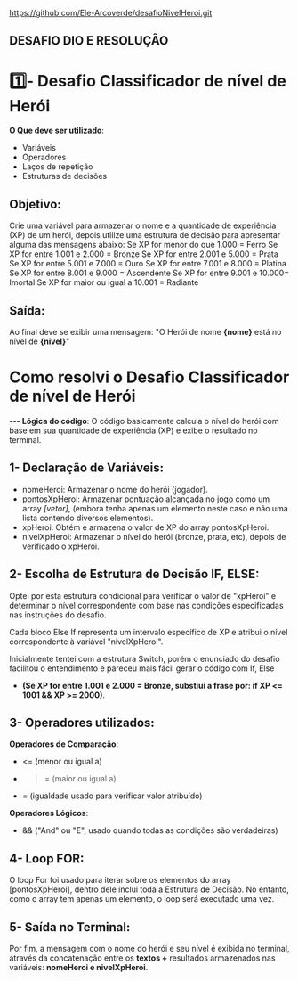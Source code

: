 https://github.com/Ele-Arcoverde/desafioNivelHeroi.git

## DESAFIO DIO E RESOLUÇÃO 

# 1️⃣- Desafio Classificador de nível de Herói
**O Que deve ser utilizado**:
- Variáveis
- Operadores
- Laços de repetição
- Estruturas de decisões
## Objetivo:
Crie uma variável para armazenar o nome e a quantidade de experiência (XP) de um herói, depois utilize uma estrutura de decisão para apresentar alguma das mensagens abaixo:
Se XP for menor do que 1.000 = Ferro
Se XP for entre 1.001 e 2.000 = Bronze
Se XP for entre 2.001 e 5.000 = Prata
Se XP for entre 5.001 e 7.000 = Ouro
Se XP for entre 7.001 e 8.000 = Platina
Se XP for entre 8.001 e 9.000 = Ascendente
Se XP for entre 9.001 e 10.000= Imortal
Se XP for maior ou igual a 10.001 = Radiante
## Saída: 
Ao final deve se exibir uma mensagem:
"O Herói de nome **{nome}** está no nível de **{nivel}**"



# Como resolvi o Desafio Classificador de nível de Herói 
**--- Lógica do código**: 
O código basicamente calcula o nível do herói com base em sua quantidade de experiência (XP) e exibe o resultado no terminal. 

## 1- Declaração de Variáveis:
- nomeHeroi: Armazenar o nome do herói (jogador).
- pontosXpHeroi: Armazenar pontuação alcançada no jogo como um array *[vetor]*, (embora tenha apenas um elemento neste caso e não uma lista contendo diversos elementos).
- xpHeroi: Obtém e armazena o valor de XP do array pontosXpHeroi.
- nivelXpHeroi: Armazenar o nível do herói (bronze, prata, etc), depois de verificado o xpHeroi.

## 2- Escolha de Estrutura de Decisão IF, ELSE:
Optei por esta estrutura condicional para verificar o valor de "xpHeroi" e determinar o nível correspondente com base nas condições especificadas nas instruções do desafio.

Cada bloco Else If representa um intervalo específico de XP e atribui o nível correspondente à variável "nivelXpHeroi".

Inicialmente tentei com a estrutura Switch, porém o enunciado do desafio facilitou o entendimento e pareceu mais fácil gerar o código com If, Else
- **(Se XP for entre 1.001 e 2.000 = Bronze, substiui a frase por: if XP <= 1001 && XP >= 2000)**.

## 3- Operadores utilizados:
**Operadores de Comparação**:
- <= (menor ou igual a)
- >= (maior ou igual a)
- = (igualdade usado para verificar valor atribuído)

**Operadores Lógicos**:
- && ("And" ou "E", usado quando todas as condições são verdadeiras)

## 4- Loop FOR:
O loop For foi usado para iterar sobre os elementos do array [pontosXpHeroi], dentro dele inclui toda a Estrutura de Decisão. No entanto, como o array tem apenas um elemento, o loop será executado uma vez.


## 5- Saída no Terminal:
Por fim, a mensagem com o nome do herói e seu nível é exibida no terminal, através da concatenação entre os **textos +** resultados armazenados nas variáveis: **nomeHeroi e nivelXpHeroi**.

